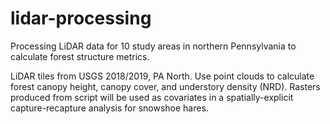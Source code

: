 # lidar-processing
Processing LiDAR data for 10 study areas in northern Pennsylvania to calculate forest structure metrics.

LiDAR tiles from USGS 2018/2019, PA North. Use point clouds to calculate forest canopy height, canopy cover, and understory density (NRD). Rasters produced from script will be used as covariates in a spatially-explicit capture-recapture analysis for snowshoe hares.
